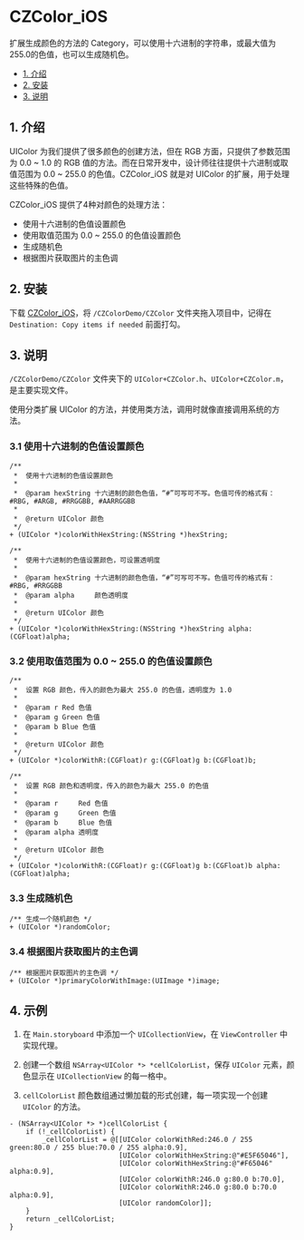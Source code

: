 # CZColor_iOS
扩展生成颜色的方法的 Category，可以使用十六进制的字符串，或最大值为255.0的色值，也可以生成随机色。

* [1. 介绍](#1-介绍)
* [2. 安装](#2-安装)
* [3. 说明](#3-说明)

## 1. 介绍

UIColor 为我们提供了很多颜色的创建方法，但在 RGB 方面，只提供了参数范围为 0.0 ~ 1.0 的 RGB 值的方法。而在日常开发中，设计师往往提供十六进制或取值范围为 0.0 ~ 255.0 的色值。CZColor_iOS 就是对 UIColor 的扩展，用于处理这些特殊的色值。

CZColor_iOS 提供了4种对颜色的处理方法：

* 使用十六进制的色值设置颜色
* 使用取值范围为 0.0 ~ 255.0 的色值设置颜色
* 生成随机色
* 根据图片获取图片的主色调

## 2. 安装

下载 [CZColor_iOS](https://github.com/clayzhu/CZColor_iOS/archive/master.zip)，将 `/CZColorDemo/CZColor` 文件夹拖入项目中，记得在 `Destination: Copy items if needed` 前面打勾。

## 3. 说明

`/CZColorDemo/CZColor` 文件夹下的 `UIColor+CZColor.h`、`UIColor+CZColor.m`，是主要实现文件。

使用分类扩展 UIColor 的方法，并使用类方法，调用时就像直接调用系统的方法。

### 3.1 使用十六进制的色值设置颜色

```objc
/**
 *  使用十六进制的色值设置颜色
 *
 *  @param hexString 十六进制的颜色色值，“#”可写可不写。色值可传的格式有：#RBG, #ARGB, #RRGGBB, #AARRGGBB
 *
 *  @return UIColor 颜色
 */
+ (UIColor *)colorWithHexString:(NSString *)hexString;

/**
 *  使用十六进制的色值设置颜色，可设置透明度
 *
 *  @param hexString 十六进制的颜色色值，“#”可写可不写。色值可传的格式有：#RBG, #RRGGBB
 *  @param alpha     颜色透明度
 *
 *  @return UIColor 颜色
 */
+ (UIColor *)colorWithHexString:(NSString *)hexString alpha:(CGFloat)alpha;
```

### 3.2 使用取值范围为 0.0 ~ 255.0 的色值设置颜色

```objc
/**
 *  设置 RGB 颜色，传入的颜色为最大 255.0 的色值，透明度为 1.0
 *
 *  @param r Red 色值
 *  @param g Green 色值
 *  @param b Blue 色值
 *
 *  @return UIColor 颜色
 */
+ (UIColor *)colorWithR:(CGFloat)r g:(CGFloat)g b:(CGFloat)b;

/**
 *  设置 RGB 颜色和透明度，传入的颜色为最大 255.0 的色值
 *
 *  @param r     Red 色值
 *  @param g     Green 色值
 *  @param b     Blue 色值
 *  @param alpha 透明度
 *
 *  @return UIColor 颜色
 */
+ (UIColor *)colorWithR:(CGFloat)r g:(CGFloat)g b:(CGFloat)b alpha:(CGFloat)alpha;
```

### 3.3 生成随机色

```objc
/** 生成一个随机颜色 */
+ (UIColor *)randomColor;
```

### 3.4 根据图片获取图片的主色调

```objc
/** 根据图片获取图片的主色调 */
+ (UIColor *)primaryColorWithImage:(UIImage *)image;
```

## 4. 示例

1. 在 `Main.storyboard` 中添加一个 `UICollectionView`，在 `ViewController` 中实现代理。

2. 创建一个数组 `NSArray<UIColor *> *cellColorList`，保存 `UIColor` 元素，颜色显示在 `UICollectionView` 的每一格中。

3. `cellColorList` 颜色数组通过懒加载的形式创建，每一项实现一个创建 `UIColor` 的方法。

```objc
- (NSArray<UIColor *> *)cellColorList {
    if (!_cellColorList) {
        _cellColorList = @[[UIColor colorWithRed:246.0 / 255 green:80.0 / 255 blue:70.0 / 255 alpha:0.9],
                           [UIColor colorWithHexString:@"#E5F65046"],
                           [UIColor colorWithHexString:@"#F65046" alpha:0.9],
                           [UIColor colorWithR:246.0 g:80.0 b:70.0],
                           [UIColor colorWithR:246.0 g:80.0 b:70.0 alpha:0.9],
                           [UIColor randomColor]];
    }
    return _cellColorList;
}
```

